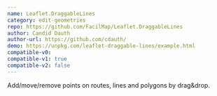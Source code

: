 ```yaml
---
name: Leaflet.DraggableLines
category: edit-geometries
repo: https://github.com/FacilMap/Leaflet.DraggableLines
author: Candid Dauth
author-url: https://github.com/cdauth/
demo: https://unpkg.com/leaflet-draggable-lines/example.html
compatible-v0:
compatible-v1: true
compatible-v2: false
---
```


Add/move/remove points on routes, lines and polygons by drag&amp;drop.
